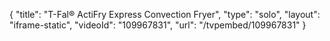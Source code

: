 {
    "title": "T-Fal&reg; ActiFry Express Convection Fryer",
    "type": "solo",
    "layout": "iframe-static",
    "videoId": "109967831",
    "url": "\/tvpembed\/109967831"
}